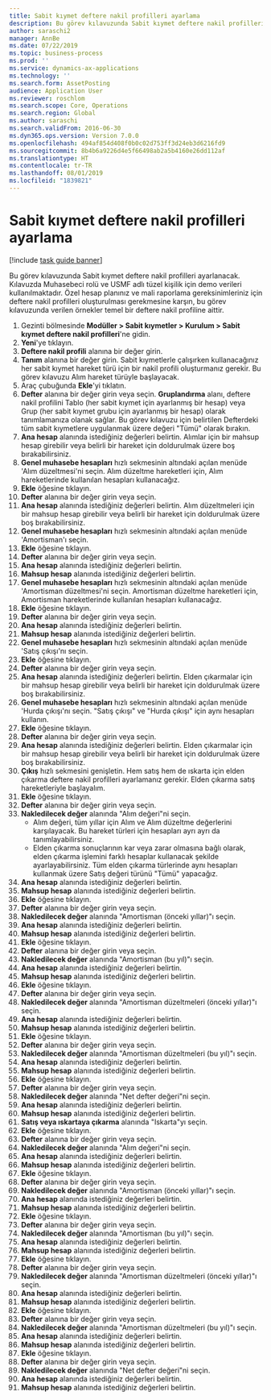 ```yaml
---
title: Sabit kıymet deftere nakil profilleri ayarlama
description: Bu görev kılavuzunda Sabit kıymet deftere nakil profilleri ayarlanacak.
author: saraschi2
manager: AnnBe
ms.date: 07/22/2019
ms.topic: business-process
ms.prod: ''
ms.service: dynamics-ax-applications
ms.technology: ''
ms.search.form: AssetPosting
audience: Application User
ms.reviewer: roschlom
ms.search.scope: Core, Operations
ms.search.region: Global
ms.author: saraschi
ms.search.validFrom: 2016-06-30
ms.dyn365.ops.version: Version 7.0.0
ms.openlocfilehash: 494af854d408f0b0c02d753ff3d24eb3d6216fd9
ms.sourcegitcommit: 8b4b6a9226d4e5f66498ab2a5b4160e26dd112af
ms.translationtype: HT
ms.contentlocale: tr-TR
ms.lasthandoff: 08/01/2019
ms.locfileid: "1839821"
---
```

# <a name="set-up-fixed-asset-posting-profiles"></a>Sabit kıymet deftere nakil profilleri ayarlama

[!include [task guide banner](../../includes/task-guide-banner.md)]

Bu görev kılavuzunda Sabit kıymet deftere nakil profilleri ayarlanacak.  Kılavuzda Muhasebeci rolü ve USMF adlı tüzel kişilik için demo verileri kullanılmaktadır.  Özel hesap planınız ve mali raporlama gereksinimleriniz için deftere nakil profilleri oluşturulması gerekmesine karşın, bu görev kılavuzunda verilen örnekler temel bir deftere nakil profiline aittir.

1. Gezinti bölmesinde **Modüller > Sabit kıymetler > Kurulum > Sabit kıymet deftere nakil profilleri**'ne gidin.
2. **Yeni**'ye tıklayın.
3. **Deftere nakil profili** alanına bir değer girin.
4. **Tanım** alanına bir değer girin. Sabit kıymetlerle çalışırken kullanacağınız her sabit kıymet hareket türü için bir nakil profili oluşturmanız gerekir. Bu görev kılavuzu Alım hareket türüyle başlayacak.  
5. Araç çubuğunda **Ekle**'yi tıklatın.
6. **Defter** alanına bir değer girin veya seçin. **Gruplandırma** alanı, deftere nakil profilini Tablo (her sabit kıymet için ayarlanmış bir hesap) veya Grup (her sabit kıymet grubu için ayarlanmış bir hesap) olarak tanımlamanıza olanak sağlar. Bu görev kılavuzu için belirtilen Defterdeki tüm sabit kıymetlere uygulanmak üzere değeri "Tümü" olarak bırakın.  
7. **Ana hesap** alanında istediğiniz değerleri belirtin. Alımlar için bir mahsup hesap girebilir veya belirli bir hareket için doldurulmak üzere boş bırakabilirsiniz.    
8. **Genel muhasebe hesapları** hızlı sekmesinin altındaki açılan menüde 'Alım düzeltmesi'ni seçin. Alım düzeltme hareketleri için, Alım hareketlerinde kullanılan hesapları kullanacağız.  
9. **Ekle** öğesine tıklayın.
10. **Defter** alanına bir değer girin veya seçin.
11. **Ana hesap** alanında istediğiniz değerleri belirtin. Alım düzeltmeleri için bir mahsup hesap girebilir veya belirli bir hareket için doldurulmak üzere boş bırakabilirsiniz.    
12. **Genel muhasebe hesapları** hızlı sekmesinin altındaki açılan menüde 'Amortisman'ı seçin.
13. **Ekle** öğesine tıklayın.
14. **Defter** alanına bir değer girin veya seçin.
15. **Ana hesap** alanında istediğiniz değerleri belirtin.
16. **Mahsup hesap** alanında istediğiniz değerleri belirtin.
17. **Genel muhasebe hesapları** hızlı sekmesinin altındaki açılan menüde 'Amortisman düzeltmesi'ni seçin. Amortisman düzeltme hareketleri için, Amortisman hareketlerinde kullanılan hesapları kullanacağız.  
18. **Ekle** öğesine tıklayın.
19. **Defter** alanına bir değer girin veya seçin.
20. **Ana hesap** alanında istediğiniz değerleri belirtin.
21. **Mahsup hesap** alanında istediğiniz değerleri belirtin.
22. **Genel muhasebe hesapları** hızlı sekmesinin altındaki açılan menüde 'Satış çıkışı'nı seçin.
23. **Ekle** öğesine tıklayın.
24. **Defter** alanına bir değer girin veya seçin.
25. **Ana hesap** alanında istediğiniz değerleri belirtin. Elden çıkarmalar için bir mahsup hesap girebilir veya belirli bir hareket için doldurulmak üzere boş bırakabilirsiniz.  
26. **Genel muhasebe hesapları** hızlı sekmesinin altındaki açılan menüde 'Hurda çıkışı'nı seçin. "Satış çıkışı" ve "Hurda çıkışı" için aynı hesapları kullanın.  
27. **Ekle** öğesine tıklayın.
28. **Defter** alanına bir değer girin veya seçin.
29. **Ana hesap** alanında istediğiniz değerleri belirtin. Elden çıkarmalar için bir mahsup hesap girebilir veya belirli bir hareket için doldurulmak üzere boş bırakabilirsiniz.  
30. **Çıkış** hızlı sekmesini genişletin. Hem satış hem de ıskarta için elden çıkarma deftere nakil profilleri ayarlamanız gerekir.  Elden çıkarma satış hareketleriyle başlayalım.  
31. **Ekle** öğesine tıklayın.
32. **Defter** alanına bir değer girin veya seçin.
33. **Nakledilecek değer** alanında "Alım değeri"ni seçin.
    * Alım değeri, tüm yıllar için Alım ve Alım düzeltme değerlerini karşılayacak. Bu hareket türleri için hesapları ayrı ayrı da tanımlayabilirsiniz.  
    * Elden çıkarma sonuçlarının kar veya zarar olmasına bağlı olarak, elden çıkarma işlemini farklı hesaplar kullanacak şekilde ayarlayabilirsiniz. Tüm elden çıkarma türlerinde aynı hesapları kullanmak üzere Satış değeri türünü "Tümü" yapacağız.  
34. **Ana hesap** alanında istediğiniz değerleri belirtin.
35. **Mahsup hesap** alanında istediğiniz değerleri belirtin.
36. **Ekle** öğesine tıklayın.
37. **Defter** alanına bir değer girin veya seçin.
38. **Nakledilecek değer** alanında "Amortisman (önceki yıllar)"ı seçin.  
38. **Ana hesap** alanında istediğiniz değerleri belirtin.
39. **Mahsup hesap** alanında istediğiniz değerleri belirtin.
40. **Ekle** öğesine tıklayın.
41. **Defter** alanına bir değer girin veya seçin.
42. **Nakledilecek değer** alanında "Amortisman (bu yıl)"ı seçin.
43. **Ana hesap** alanında istediğiniz değerleri belirtin.
44. **Mahsup hesap** alanında istediğiniz değerleri belirtin.
45. **Ekle** öğesine tıklayın.
46. **Defter** alanına bir değer girin veya seçin.
47. **Nakledilecek değer** alanında "Amortisman düzeltmeleri (önceki yıllar)"ı seçin.
48. **Ana hesap** alanında istediğiniz değerleri belirtin.
49. **Mahsup hesap** alanında istediğiniz değerleri belirtin.
50. **Ekle** öğesine tıklayın.
51. **Defter** alanına bir değer girin veya seçin.
52. **Nakledilecek değer** alanında "Amortisman düzeltmeleri (bu yıl)"ı seçin.
53. **Ana hesap** alanında istediğiniz değerleri belirtin.
54. **Mahsup hesap** alanında istediğiniz değerleri belirtin.
55. **Ekle** öğesine tıklayın.
56. **Defter** alanına bir değer girin veya seçin.
57. **Nakledilecek değer** alanında "Net defter değeri"ni seçin.
58. **Ana hesap** alanında istediğiniz değerleri belirtin.
59. **Mahsup hesap** alanında istediğiniz değerleri belirtin.
60. **Satış veya ıskartaya çıkarma** alanında "Iskarta"yı seçin.
61. **Ekle** öğesine tıklayın.
62. **Defter** alanına bir değer girin veya seçin.
63. **Nakledilecek değer** alanında "Alım değeri"ni seçin.
64. **Ana hesap** alanında istediğiniz değerleri belirtin.
65. **Mahsup hesap** alanında istediğiniz değerleri belirtin.
66. **Ekle** öğesine tıklayın.
67. **Defter** alanına bir değer girin veya seçin.
67. **Nakledilecek değer** alanında "Amortisman (önceki yıllar)"ı seçin.  
68. **Ana hesap** alanında istediğiniz değerleri belirtin.
69. **Mahsup hesap** alanında istediğiniz değerleri belirtin.
70. **Ekle** öğesine tıklayın.
71. **Defter** alanına bir değer girin veya seçin.
72. **Nakledilecek değer** alanında "Amortisman (bu yıl)"ı seçin.
73. **Ana hesap** alanında istediğiniz değerleri belirtin.
74. **Mahsup hesap** alanında istediğiniz değerleri belirtin.
75. **Ekle** öğesine tıklayın.
76. **Defter** alanına bir değer girin veya seçin.
77. **Nakledilecek değer** alanında "Amortisman düzeltmeleri (önceki yıllar)"ı seçin.
78. **Ana hesap** alanında istediğiniz değerleri belirtin.
79. **Mahsup hesap** alanında istediğiniz değerleri belirtin.
80. **Ekle** öğesine tıklayın.
81. **Defter** alanına bir değer girin veya seçin.
82. **Nakledilecek değer** alanında "Amortisman düzeltmeleri (bu yıl)"ı seçin.
83. **Ana hesap** alanında istediğiniz değerleri belirtin.
84. **Mahsup hesap** alanında istediğiniz değerleri belirtin.
85. **Ekle** öğesine tıklayın.
86. **Defter** alanına bir değer girin veya seçin.
87. **Nakledilecek değer** alanında "Net defter değeri"ni seçin.
88. **Ana hesap** alanında istediğiniz değerleri belirtin.
89. **Mahsup hesap** alanında istediğiniz değerleri belirtin.

